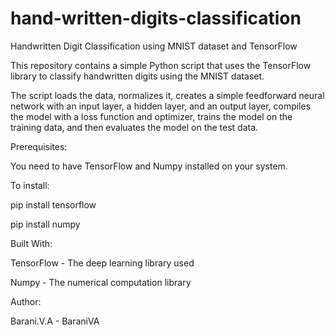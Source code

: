 # hand-written-digits-classification

Handwritten Digit Classification using MNIST dataset and TensorFlow

This repository contains a simple Python script that uses the TensorFlow library to classify handwritten digits using the MNIST dataset. 

The script loads the data, normalizes it, creates a simple feedforward neural network with an input layer, a hidden layer, and an output layer, compiles the model with a loss function and optimizer, trains the model on the training data, and then evaluates the model on the test data.

Prerequisites:

You need to have TensorFlow and Numpy installed on your system.

To install:

pip install tensorflow

pip install numpy

Built With:

TensorFlow - The deep learning library used

Numpy - The numerical computation library

Author:

Barani.V.A - BaraniVA
